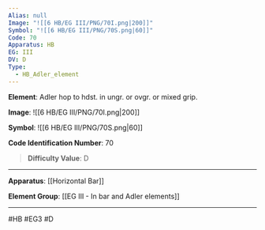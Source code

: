 ```yaml
---
Alias: null
Image: "![[6 HB/EG III/PNG/70I.png|200]]"
Symbol: "![[6 HB/EG III/PNG/70S.png|60]]"
Code: 70
Apparatus: HB
EG: III
DV: D
Type:
  - HB_Adler_element
---
```

**Element**: Adler hop to hdst. in ungr. or ovgr. or mixed grip.

**Image**:
![[6 HB/EG III/PNG/70I.png|200]]

**Symbol**:
![[6 HB/EG III/PNG/70S.png|60]]

**Code Identification Number**: 70

>**Difficulty Value**: D

___
**Apparatus**: [[Horizontal Bar]]

**Element Group**: [[EG III - In bar and Adler elements]]
___
#HB #EG3 #D

